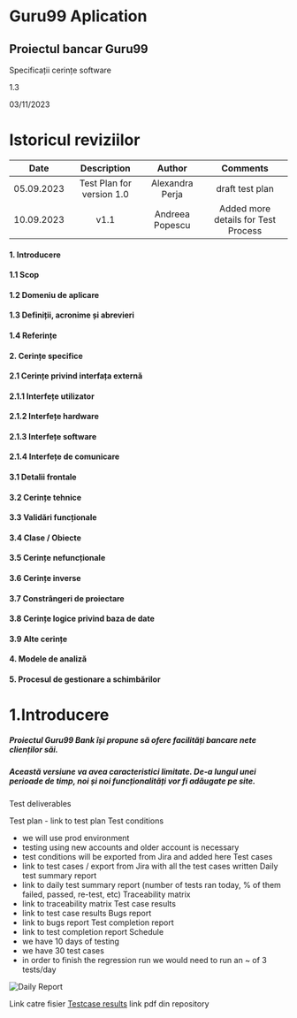 # Guru99 Aplication 

## Proiectul bancar Guru99
 
 
 
Specificații cerințe software
 
1.3
 
03/11/2023

# Istoricul reviziilor


| Date | Description   | Author   | Comments |
| :-----: | :---: | :---: | :---: |
| 05.09.2023 | Test Plan for version 1.0   | Alexandra Perja   | draft test plan |
| 10.09.2023 | v1.1  | Andreea Popescu   | Added more details for Test Process |


 
#### 1. Introducere
#### 1.1 Scop
#### 1.2 Domeniu de aplicare
#### 1.3 Definiții, acronime și abrevieri
#### 1.4 Referințe
#### 2. Cerințe specifice
#### 2.1 Cerințe privind interfața externă
#### 2.1.1 Interfețe utilizator
#### 2.1.2 Interfețe hardware
#### 2.1.3 Interfețe software
#### 2.1.4 Interfețe de comunicare
#### 3.1 Detalii frontale
#### 3.2 Cerințe tehnice
#### 3.3 Validări funcționale
#### 3.4 Clase / Obiecte
#### 3.5 Cerințe nefuncționale
#### 3.6 Cerințe inverse
#### 3.7 Constrângeri de proiectare
#### 3.8 Cerințe logice privind baza de date
#### 3.9 Alte cerințe
#### 4. Modele de analiză
#### 5. Procesul de gestionare a schimbărilor


# 1.Introducere

##### Proiectul Guru99 Bank își propune să ofere facilități bancare nete clienților săi.
##### Această versiune va avea caracteristici limitate. De-a lungul unei perioade de timp, noi și noi funcționalități vor fi adăugate pe site.

Test deliverables

  Test plan - link to test plan
  Test conditions 
 -  we will use prod environment
 - testing using new accounts and older account is necessary
- test conditions will be exported from Jira and added here 
  Test cases
 - link to test cases / export from Jira with all the test cases written 
  Daily test summary report
 - link to daily test summary report (number of tests ran today, % of them failed, passed, re-test, etc) 
  Traceability matrix
 - link to traceability matrix
  Test case results
 - link to test case results
  Bugs report
 - link to bugs report
  Test completion report
 - link to test completion report
  Schedule
 - we have 10 days of testing
 - we have 30 test cases 
 - in order to finish the regression run we would need to run an ~ of 3 tests/day

![Daily Report ](https://github.com/razvanandrei1974/TMTA12/blob/0005942ee13ef51cc70a87e246038068a32bb5e2/DAILY%20REPORT.jpg)

Link catre fisier [Testcase results]()
link pdf din repository

